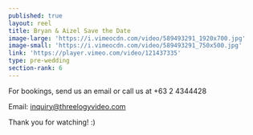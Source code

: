 ```yaml
---
published: true
layout: reel
title: Bryan & Aizel Save the Date
image-large: 'https://i.vimeocdn.com/video/589493291_1920x700.jpg'
image-small: 'https://i.vimeocdn.com/video/589493291_750x500.jpg'
link: 'https://player.vimeo.com/video/121437335'
type: pre-wedding
section-rank: 6
---
```

For bookings, send us an email or call us at +63 2 4344428

Email: inquiry@threelogyvideo.com

Thank you for watching! :)

